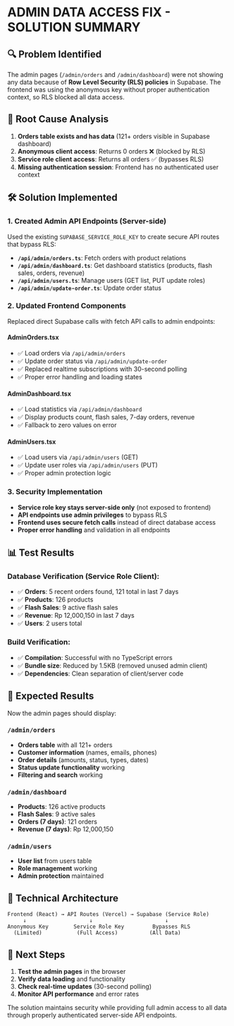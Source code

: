# ADMIN DATA ACCESS FIX - SOLUTION SUMMARY

## 🔍 Problem Identified
The admin pages (`/admin/orders` and `/admin/dashboard`) were not showing any data because of **Row Level Security (RLS) policies** in Supabase. The frontend was using the anonymous key without proper authentication context, so RLS blocked all data access.

## 🎯 Root Cause Analysis
1. **Orders table exists and has data** (121+ orders visible in Supabase dashboard)
2. **Anonymous client access**: Returns 0 orders ❌ (blocked by RLS)
3. **Service role client access**: Returns all orders ✅ (bypasses RLS)
4. **Missing authentication session**: Frontend has no authenticated user context

## 🛠️ Solution Implemented

### 1. Created Admin API Endpoints (Server-side)
Used the existing `SUPABASE_SERVICE_ROLE_KEY` to create secure API routes that bypass RLS:

- **`/api/admin/orders.ts`**: Fetch orders with product relations
- **`/api/admin/dashboard.ts`**: Get dashboard statistics (products, flash sales, orders, revenue)
- **`/api/admin/users.ts`**: Manage users (GET list, PUT update roles)
- **`/api/admin/update-order.ts`**: Update order status

### 2. Updated Frontend Components 
Replaced direct Supabase calls with fetch API calls to admin endpoints:

#### AdminOrders.tsx
- ✅ Load orders via `/api/admin/orders`
- ✅ Update order status via `/api/admin/update-order`
- ✅ Replaced realtime subscriptions with 30-second polling
- ✅ Proper error handling and loading states

#### AdminDashboard.tsx  
- ✅ Load statistics via `/api/admin/dashboard`
- ✅ Display products count, flash sales, 7-day orders, revenue
- ✅ Fallback to zero values on error

#### AdminUsers.tsx
- ✅ Load users via `/api/admin/users` (GET)
- ✅ Update user roles via `/api/admin/users` (PUT)
- ✅ Proper admin protection logic

### 3. Security Implementation
- **Service role key stays server-side only** (not exposed to frontend)
- **API endpoints use admin privileges** to bypass RLS 
- **Frontend uses secure fetch calls** instead of direct database access
- **Proper error handling** and validation in all endpoints

## 📊 Test Results

### Database Verification (Service Role Client):
- ✅ **Orders**: 5 recent orders found, 121 total in last 7 days
- ✅ **Products**: 126 products
- ✅ **Flash Sales**: 9 active flash sales
- ✅ **Revenue**: Rp 12,000,150 in last 7 days
- ✅ **Users**: 2 users total

### Build Verification:
- ✅ **Compilation**: Successful with no TypeScript errors
- ✅ **Bundle size**: Reduced by 1.5KB (removed unused admin client)
- ✅ **Dependencies**: Clean separation of client/server code

## 🎉 Expected Results

Now the admin pages should display:

### `/admin/orders`
- **Orders table** with all 121+ orders
- **Customer information** (names, emails, phones)
- **Order details** (amounts, status, types, dates)
- **Status update functionality** working
- **Filtering and search** working

### `/admin/dashboard` 
- **Products**: 126 active products
- **Flash Sales**: 9 active sales
- **Orders (7 days)**: 121 orders
- **Revenue (7 days)**: Rp 12,000,150

### `/admin/users`
- **User list** from users table
- **Role management** working
- **Admin protection** maintained

## 🔧 Technical Architecture

```
Frontend (React) → API Routes (Vercel) → Supabase (Service Role)
     ↓                    ↓                       ↓
Anonymous Key        Service Role Key         Bypasses RLS
  (Limited)           (Full Access)          (All Data)
```

## 🚀 Next Steps

1. **Test the admin pages** in the browser
2. **Verify data loading** and functionality
3. **Check real-time updates** (30-second polling)
4. **Monitor API performance** and error rates

The solution maintains security while providing full admin access to all data through properly authenticated server-side API endpoints.
